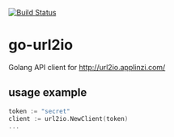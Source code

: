 [![Build Status](https://travis-ci.com/alastairruhm/go-url2io.svg?branch=master)](https://travis-ci.com/alastairruhm/go-url2io)

# go-url2io

Golang API client for http://url2io.applinzi.com/

## usage example

```go
token := "secret"
client := url2io.NewClient(token)
...
```